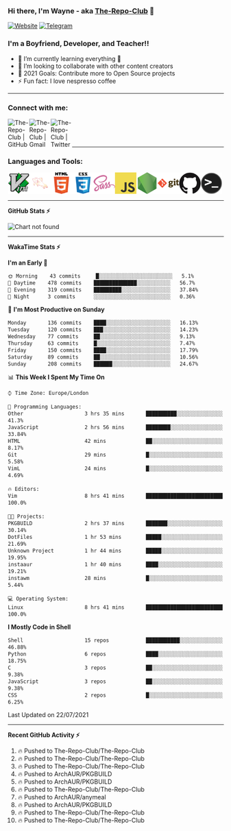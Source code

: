 ### Hi there, I'm Wayne - aka [The-Repo-Club][website] 👋

[![Website](https://img.shields.io/website?label=github.com/The-Repo-Club/&color=orange&style=flat-square&url=https://github.com/The-Repo-Club/)][website]
[![Telegram](https://img.shields.io/badge/Chat%20on-Telegram-orange.svg?color=orange&logo=telegram&style=flat-square)][telegram]

### I'm a Boyfriend, Developer, and Teacher!!

- 🌱 I’m currently learning everything 🤣
- 👯 I’m looking to collaborate with other content creators
- 🥅 2021 Goals: Contribute more to Open Source projects
- ⚡ Fun fact: I love nespresso coffee

---
### Connect with me:

[<img align="left" alt="The-Repo-Club | GitHub" width="50px" src="https://cdn.jsdelivr.net/npm/simple-icons@v3/icons/github.svg" />][website]
[<img align="left" alt="The-Repo-Club | Gmail" width="50px" src="https://cdn.jsdelivr.net/npm/simple-icons@v3/icons/gmail.svg" />][email]
[<img align="left" alt="The-Repo-Club | Twitter" width="50px" src="https://cdn.jsdelivr.net/npm/simple-icons@v3/icons/telegram.svg" />][telegram]

[website]: https://github.com/The-Repo-Club/
[email]: mailto:wayne6324@gmail.com
[telegram]: https://t.me/TheRepoClub

<br />
<br />
<br />

---
### Languages and Tools:

<img align="left" alt="Vim" width="50px" src="https://raw.githubusercontent.com/github/explore/80688e429a7d4ef2fca1e82350fe8e3517d3494d/topics/vim/vim.png" />
<img align="left" alt="Fish" width="50px" src="https://raw.githubusercontent.com/github/explore/80688e429a7d4ef2fca1e82350fe8e3517d3494d/topics/fish/fish.png" />
<img align="left" alt="HTML5" width="50px" src="https://raw.githubusercontent.com/github/explore/80688e429a7d4ef2fca1e82350fe8e3517d3494d/topics/html/html.png" />
<img align="left" alt="CSS3" width="50px" src="https://raw.githubusercontent.com/github/explore/80688e429a7d4ef2fca1e82350fe8e3517d3494d/topics/css/css.png" />
<img align="left" alt="Sass" width="50px" src="https://raw.githubusercontent.com/github/explore/80688e429a7d4ef2fca1e82350fe8e3517d3494d/topics/sass/sass.png" />
<img align="left" alt="JavaScript" width="50px" src="https://raw.githubusercontent.com/github/explore/80688e429a7d4ef2fca1e82350fe8e3517d3494d/topics/javascript/javascript.png" />
<img align="left" alt="Node.js" width="50px" src="https://raw.githubusercontent.com/github/explore/80688e429a7d4ef2fca1e82350fe8e3517d3494d/topics/nodejs/nodejs.png" />
<img align="left" alt="Git" width="50px" src="https://raw.githubusercontent.com/github/explore/80688e429a7d4ef2fca1e82350fe8e3517d3494d/topics/git/git.png" />
<img align="left" alt="GitHub" width="50px" src="https://raw.githubusercontent.com/github/explore/78df643247d429f6cc873026c0622819ad797942/topics/github/github.png" />
<img align="left" alt="Terminal" width="50px" src="https://raw.githubusercontent.com/github/explore/80688e429a7d4ef2fca1e82350fe8e3517d3494d/topics/terminal/terminal.png" />

<br />
<br />
<br />

---

**GitHub Stats ⚡**

![Chart not found](https://github-readme-stats.vercel.app/api?username=The-Repo-Club&theme=tokyonight&show_icons=true&count_private=true&hide_border=true&include_all_commits=true&custom_title=The-Repo-Club%27s+GitHub+Stats)


---

**WakaTime Stats ⚡**

<!--START_SECTION:waka-->
**I'm an Early 🐤** 

```text
🌞 Morning    43 commits     █░░░░░░░░░░░░░░░░░░░░░░░░   5.1% 
🌆 Daytime    478 commits    ██████████████░░░░░░░░░░░   56.7% 
🌃 Evening    319 commits    █████████░░░░░░░░░░░░░░░░   37.84% 
🌙 Night      3 commits      ░░░░░░░░░░░░░░░░░░░░░░░░░   0.36%

```
📅 **I'm Most Productive on Sunday** 

```text
Monday       136 commits    ████░░░░░░░░░░░░░░░░░░░░░   16.13% 
Tuesday      120 commits    ███░░░░░░░░░░░░░░░░░░░░░░   14.23% 
Wednesday    77 commits     ██░░░░░░░░░░░░░░░░░░░░░░░   9.13% 
Thursday     63 commits     █░░░░░░░░░░░░░░░░░░░░░░░░   7.47% 
Friday       150 commits    ████░░░░░░░░░░░░░░░░░░░░░   17.79% 
Saturday     89 commits     ██░░░░░░░░░░░░░░░░░░░░░░░   10.56% 
Sunday       208 commits    ██████░░░░░░░░░░░░░░░░░░░   24.67%

```


📊 **This Week I Spent My Time On** 

```text
⌚︎ Time Zone: Europe/London

💬 Programming Languages: 
Other                    3 hrs 35 mins       ██████████░░░░░░░░░░░░░░░   41.3% 
JavaScript               2 hrs 56 mins       ████████░░░░░░░░░░░░░░░░░   33.84% 
HTML                     42 mins             ██░░░░░░░░░░░░░░░░░░░░░░░   8.17% 
Git                      29 mins             █░░░░░░░░░░░░░░░░░░░░░░░░   5.58% 
VimL                     24 mins             █░░░░░░░░░░░░░░░░░░░░░░░░   4.69%

🔥 Editors: 
Vim                      8 hrs 41 mins       █████████████████████████   100.0%

🐱‍💻 Projects: 
PKGBUILD                 2 hrs 37 mins       ███████░░░░░░░░░░░░░░░░░░   30.14% 
DotFiles                 1 hr 53 mins        █████░░░░░░░░░░░░░░░░░░░░   21.69% 
Unknown Project          1 hr 44 mins        █████░░░░░░░░░░░░░░░░░░░░   19.95% 
instaaur                 1 hr 40 mins        ████░░░░░░░░░░░░░░░░░░░░░   19.21% 
instawm                  28 mins             █░░░░░░░░░░░░░░░░░░░░░░░░   5.44%

💻 Operating System: 
Linux                    8 hrs 41 mins       █████████████████████████   100.0%

```

**I Mostly Code in Shell** 

```text
Shell                    15 repos            ███████████░░░░░░░░░░░░░░   46.88% 
Python                   6 repos             ████░░░░░░░░░░░░░░░░░░░░░   18.75% 
C                        3 repos             ██░░░░░░░░░░░░░░░░░░░░░░░   9.38% 
JavaScript               3 repos             ██░░░░░░░░░░░░░░░░░░░░░░░   9.38% 
CSS                      2 repos             █░░░░░░░░░░░░░░░░░░░░░░░░   6.25%

```



 Last Updated on 22/07/2021
<!--END_SECTION:waka-->

---

**Recent GitHub Activity :zap:**

<!--START_SECTION:activity-->
1. 🔥 Pushed to The-Repo-Club/The-Repo-Club
2. 🔥 Pushed to The-Repo-Club/The-Repo-Club
3. 🔥 Pushed to The-Repo-Club/The-Repo-Club
4. 🔥 Pushed to ArchAUR/PKGBUILD
5. 🔥 Pushed to ArchAUR/PKGBUILD
6. 🔥 Pushed to The-Repo-Club/The-Repo-Club
7. 🔥 Pushed to ArchAUR/anymeal
8. 🔥 Pushed to ArchAUR/PKGBUILD
9. 🔥 Pushed to The-Repo-Club/The-Repo-Club
10. 🔥 Pushed to The-Repo-Club/The-Repo-Club
<!--END_SECTION:activity-->